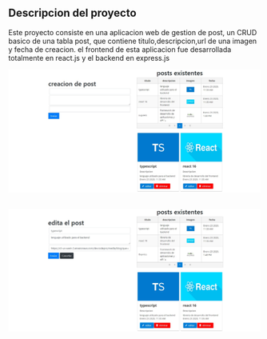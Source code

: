 ## Descripcion del proyecto 

Este proyecto consiste en una aplicacion web de gestion de post, un CRUD basico de una tabla post, que contiene titulo,descripcion,url de una imagen y fecha de creacion.
el frontend de esta aplicacion fue desarrollada totalmente en react.js y el backend en express.js

![](/pantallazo.jpg)
## 
![](/pantallazo2.jpg)